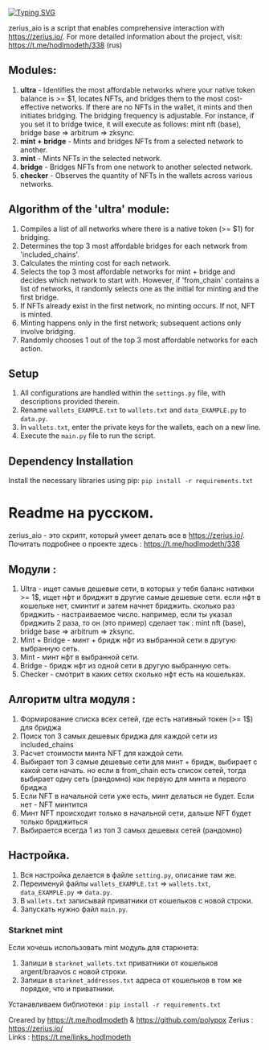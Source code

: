 [![Typing SVG](https://readme-typing-svg.herokuapp.com?color=%2336BCF7&lines=Zerius_AIO)](https://git.io/typing-svg)

zerius_aio is a script that enables comprehensive interaction with https://zerius.io/. For more detailed information about the project, visit: https://t.me/hodlmodeth/338 (rus)

## Modules:
1. **ultra** - Identifies the most affordable networks where your native token balance is >= $1, locates NFTs, and bridges them to the most cost-effective networks. If there are no NFTs in the wallet, it mints and then initiates bridging. The bridging frequency is adjustable. For instance, if you set it to bridge twice, it will execute as follows: mint nft (base), bridge base => arbitrum => zksync.
2. **mint + bridge** - Mints and bridges NFTs from a selected network to another.
3. **mint** - Mints NFTs in the selected network.
4. **bridge** - Bridges NFTs from one network to another selected network.
5. **checker** - Observes the quantity of NFTs in the wallets across various networks.

## Algorithm of the 'ultra' module:
1. Compiles a list of all networks where there is a native token (>= $1) for bridging.
2. Determines the top 3 most affordable bridges for each network from 'included_chains'.
3. Calculates the minting cost for each network.
4. Selects the top 3 most affordable networks for mint + bridge and decides which network to start with. However, if 'from_chain' contains a list of networks, it randomly selects one as the initial for minting and the first bridge.
5. If NFTs already exist in the first network, no minting occurs. If not, NFT is minted.
6. Minting happens only in the first network; subsequent actions only involve bridging.
7. Randomly chooses 1 out of the top 3 most affordable networks for each action.

## Setup

1. All configurations are handled within the `settings.py` file, with descriptions provided therein.
2. Rename `wallets_EXAMPLE.txt` to `wallets.txt` and `data_EXAMPLE.py` to `data.py`.
3. In `wallets.txt`, enter the private keys for the wallets, each on a new line.
4. Execute the `main.py` file to run the script.

## Dependency Installation

Install the necessary libraries using pip: `pip install -r requirements.txt`


# Readme на русском.

zerius_aio - это скрипт, который умеет делать все в https://zerius.io/. Почитать подробнее о проекте здесь : https://t.me/hodlmodeth/338

## Модули : 
1. Ultra - ищет самые дешевые сети, в которых у тебя баланс нативки >= 1$, ищет нфт и бриджит в другие самые дешевые сети. если нфт в кошельке нет, сминтит и затем начнет бриджить. сколько раз бриджить - настраиваемое число. например, если ты указал бриджить 2 раза, то он (это пример) сделает так : mint nft (base), bridge base => arbitrum => zksync.
2. Mint + Bridge - минт + бридж нфт из выбранной сети в другую выбранную сеть.
3. Mint - минт нфт в выбранной сети.
4. Bridge - бридж нфт из одной сети в другую выбранную сеть.
5. Checker - смотрит в каких сетях сколько нфт есть на кошельках.

## Алгоритм ultra модуля :
1. Формирование списка всех сетей, где есть нативный токен (>= 1$) для бриджа
2. Поиск топ 3 самых дешевых бриджа для каждой сети из included_chains
3. Расчет стоимости минта NFT для каждой сети.
4. Выбирает топ 3 самые дешевые сети для минт + бридж, выбирает с какой сети начать. но если в from_chain есть список сетей, тогда выбирает одну сеть (рандомно) как первую для минта и первого бриджа
5. Если NFT в начальной сети уже есть, минт делаться не будет. Если нет - NFT минтится
6. Минт NFT происходит только в начальной сети, дальше NFT будет только бриджиться
7. Выбирается всегда 1 из топ 3 самых дешевых сетей (рандомно)

## Настройка.

1. Вся настройка делается в файле `setting.py`, описание там же. 
2. Переименуй файлы `wallets_EXAMPLE.txt` => `wallets.txt`, `data_EXAMPLE.py` => `data.py`.
3. В `wallets.txt` записывай приватники от кошельков с новой строки.
4. Запускать нужно файл `main.py`.

### Starknet mint
Если хочешь использовать mint модуль для старкнета:
1. Запиши в `starknet_wallets.txt` приватники от кошельков argent/braavos с новой строки.
2. Запиши в `starknet_addresses.txt` адреса от кошельков в том же порядке, что и приватники.

Устанавливаем библиотеки : `pip install -r requirements.txt`

Creared by https://t.me/hodlmodeth & https://github.com/polypox 
Zerius : https://zerius.io/  
Links : https://t.me/links_hodlmodeth  
